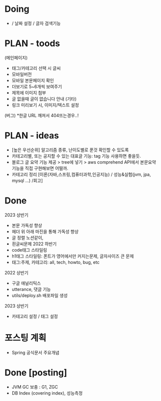 # Doing

*  / 날짜 설정 / 글자 검색기능


# PLAN - toods 
(메인페이지)
* 태그/카테고리 선택 시 글씨 
* 모바일버전
* 모바일 본문페이지 확인
* 더보기로 5~6개씩 보여주기
* 제목에 이미지 첨부
* 글 없을때 글이 없습니다 안내
(기타)
* 링크 미리보기 시, 이미지/텍스트 설정

(버그)
*한글 URL 깨져서 404뜨는경우..!

# PLAN - ideas
* [높은 우선순위] 알고리즘 종류, 난이도별로 푼것 확인할 수 있도록 
* 카테고리별, 또는 공지할 수 있는 대표글 기능: tag 기능 사용하면 좋을듯.
* 블로그 글 요약 기능 제공 > tree에 넣기 > aws comprehend API에서 본문요약기능을 직접 구현해보면 어떨까.
* 카테고리 정리 [이론(자바,스프링,컴퓨터과학,인공지능) / 성능&실험(jvm, jpa, mysql ...) /회고]

# Done

2023 상반기
* 본문 가독성 향상
 * 헤더 위 아래 마진을 통해 가독성 향상
 * 글 정렬 노션같이, 
 * 흰글씨문제 
2022 하반기
* code태그 스타일링
* h1태그 스타일링: 폰트가 영어에서만 커지는문제, 글자사이즈 큰 문제
* 태그:주제, 카테고리: all, tech, howto, bug,  etc

2022 상반기
* 구글 애널리틱스
* utterance, 댓글 기능
* utils/deploy.sh 배포파일 생성

2023 상반기
* 카테고리 설정 / 태그 설정
# 포스팅 계획
* Spring 공식문서 주요개념


# Done [posting]
* JVM GC 보충 : G1, ZGC
* DB Index (covering index), 성능측정
